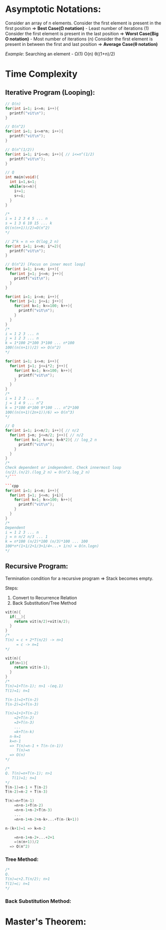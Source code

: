 # Asymptotic Notations:

Consider an array of n elements.
Consider the first element is present in the first position => **Best Case(Ω notation)** - Least number of iterations (1)
Consider the first element is present in the last position => **Worst Case(Big O notation)** - Most number of iterations (n)
Consider the first element is present in between the first and last position => **Average Case(θ notation)**

_Example_: Searching an element - Ω(1) O(n) θ((1+n)/2)

# Time Complexity

## Iterative Program (Looping):

```cpp
// O(n)
for(int i=1; i<=n; i++){
  printf("vit\n");
}

// O(n^2)
for(int i=1; i<=n*n; i++){
  printf("vit\n");
}

// O(n^(1/2))
for(int i=1; i*i<=n; i++){ // i<=n^(1/2)
  printf("vit\n");
}
```

```cpp
// Q
int main(void){
  int i=1,s=1;
  while(s<=n){
    i+=1;
    s+=i;
  }
}

/*
i = 1 2 3 4 5 ... n
s = 1 3 6 10 15 ... k
O((n(n+1))/2)=O(n^2)
*/
```

```cpp
// 2^k = n => O(log_2 n)
for(int i=1; i<=n; i*=2){
  printf("vit\n");
}
```

```cpp
// O(n^2) [Focus on inner most loop]
for(int i=1; i<=n; i++){
  for(int j=1; j<=n; j++){
    printf("vit\n");
  }
}
```

```cpp
for(int i=1; i<=n; i++){
  for(int j=1; j<=i; j++){
    for(int k=1; k<=100; k++){
      printf("vit\n");
    }
  }
}
/*
i = 1 2 3 ... n
j = 1 2 3 ... n
k = 1*100 2*100 3*100 ... n*100
100((n(n+1))/2) => O(n^2)
*/
```

```cpp
for(int i=1; i<=n; i++){
  for(int j=1; j<=i*2; j++){
    for(int k=1; k<=100; k++){
      printf("vit\n");
    }
  }
}
/*
i = 1 2 3 ... n
j = 1 4 9 ... n^2
k = 1*100 4*100 9*100 ... n^2*100
100((n(n+1)(2n+1))/6) => O(n^3)
*/
```

````cpp
// Q
for(int i=1; i<=n/2; i++){ // n/2
  for(int j=n; j<=n/2; j++){ // n/2
    for(int k=1; k<=n; k=k*2){ // log_2 n
      printf("vit\n");
    }
  }
}
/*
Check dependent or independent. Check innermost loop
(n/2).(n/2).(log_2 n) = O(n^2.log_2 n)
*/```

```cpp
for(int i=1; i<=n; i++){
  for(int j=1; j<=n; j+i){
    for(int k=1; k<=100; k++){
      printf("vit\n");
    }
  }
}
/*
Dependent
i = 1 2 3 ... n
j = n n/2 n/3 ... 1
k = n*100 (n/2)*100 (n/3)*100 ... 100
100*n*(1+1/2+1/3+1/4+...+ 1/n) = O(n.logn)
*/
````

## Recursive Program:

Termination condition for a recursive program => Stack becomes empty.

Steps:

1. Convert to Recurrence Relation
2. Back Substitution/Tree Method

```cpp
vit(n){
  if(__){
    return vit(n/2)+vit(n/2);
  }
}
/*
T(n) = c + 2*T(n/2) -> n>1
     = c -> n=1
*/
```

```cpp
vit(n){
  if(n>1){
    return vit(n-1);
  }
}
/*
T(n)=1+T(n-1); n>1 -(eq.1)
T(1)=1; n=1

T(n-1)=1+T(n-2)
T(n-2)=1+T(n-3)

T(n)=1+1+T(n-2)
    =2+T(n-2)
    =3+T(n-3)
    ...
    =k+T(n-k)
  n-k=1
  k=n-1
  => T(n)=n-1 + T(n-(n-1))
     T(n)=n
  => O(n)
*/
```

```cpp
/*
Q. T(n)=n+T(n-1); n>1
   T(1)=1; n=1
*/
T(n-1)=n-1 + T(n-2)
T(n-2)=n-2 + T(n-3)

T(n)=n+T(n-1)
    =n+n-1+T(n-2)
    =n+n-1+n-2+T(n-3)
    ...
    =n+n-1+n-2+n-k+...+T(n-(k+1))

n-(k+1)=1 => k=n-2

    =n+n-1+n-2+...+2+1
    =(n(n+1))/2
  => O(n^2)
```

### Tree Method:

```cpp
/*
Q.
T(n)=c+2.T(n/2); n>1
T(1)=c; n=1
*/
```

### Back Substitution Method:

# Master's Theorem:
